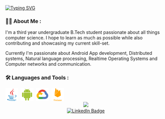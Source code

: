 [![Typing SVG](https://readme-typing-svg.herokuapp.com?font=&color=18A8F7&size=35&lines=Hi!!+It's+Mohit)](https://git.io/typing-svg)

### :man_technologist: About Me :
I'm a third year undergraduate B.Tech student passionate about all things computer science. I hope to learn as much as possible while also contributing and showcasing my current skill-set.

Currently I'm passionate about Android App development, Distributed systems, Natural language processing, Realtime Operating Systems and Computer networks and communication.

### :hammer_and_wrench: Languages and Tools :
<div>
  <img src="https://github.com/devicons/devicon/blob/master/icons/java/java-original.svg" title="Java" alt="Java" width="40" height="40"/>&nbsp;
  <img src="https://github.com/devicons/devicon/blob/master/icons/android/android-original.svg" title="Android development" alt="Android development" width="40" height="40"/>&nbsp;
   <img src="https://github.com/devicons/devicon/blob/master/icons/googlecloud/googlecloud-original.svg" title="Google cloud" alt="Google cloud" width="40" height="40"/>&nbsp;
  <img src="https://github.com/devicons/devicon/blob/master/icons/firebase/firebase-plain-wordmark.svg" title="Firebase" alt="Firebase" width="40" height="40"/>&nbsp;
</div>

<div id="header" align="center">
  <img src="https://media.giphy.com/media/M9gbBd9nbDrOTu1Mqx/giphy.gif" width="100"/>
</div>

<div id="badges" align="center">
  <a href="https://www.linkedin.com/in/mohit-varma-862272299/">
    <img src="https://img.shields.io/badge/LinkedIn-blue?style=for-the-badge&logo=linkedin&logoColor=white" alt="LinkedIn Badge"/>
  </a>
</div>

